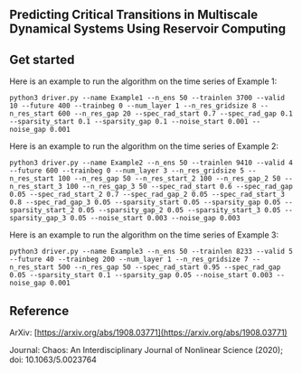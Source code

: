 ## Predicting Critical Transitions in Multiscale Dynamical Systems Using Reservoir Computing


Get started
-----------
Here is an example to run the algorithm on the time series of Example 1:

```python3 driver.py --name Example1 --n_ens 50 --trainlen 3700 --valid 10 --future 400 --trainbeg 0 --num_layer 1 --n_res_gridsize 8 --n_res_start 600 --n_res_gap 20 --spec_rad_start 0.7 --spec_rad_gap 0.1 --sparsity_start 0.1 --sparsity_gap 0.1 --noise_start 0.001 --noise_gap 0.001```

Here is an example to run the algorithm on the time series of Example 2:

```python3 driver.py --name Example2 --n_ens 50 --trainlen 9410 --valid 4 --future 600 --trainbeg 0 --num_layer 3 --n_res_gridsize 5 --n_res_start 100 --n_res_gap 50 --n_res_start_2 100 --n_res_gap_2 50 --n_res_start_3 100 --n_res_gap_3 50 --spec_rad_start 0.6 --spec_rad_gap 0.05 --spec_rad_start_2 0.7 --spec_rad_gap_2 0.05 --spec_rad_start_3 0.8 --spec_rad_gap_3 0.05 --sparsity_start 0.05 --sparsity_gap 0.05 --sparsity_start_2 0.05 --sparsity_gap_2 0.05 --sparsity_start_3 0.05 --sparsity_gap_3 0.05 --noise_start 0.003 --noise_gap 0.003```

Here is an example to run the algorithm on the time series of Example 3:

```python3 driver.py --name Example3 --n_ens 50 --trainlen 8233 --valid 5 --future 40 --trainbeg 200 --num_layer 1 --n_res_gridsize 7 --n_res_start 500 --n_res_gap 50 --spec_rad_start 0.95 --spec_rad_gap 0.05 --sparsity_start 0.1 --sparsity_gap 0.05 --noise_start 0.003 --noise_gap 0.001```


Reference
----------
ArXiv: [https://arxiv.org/abs/1908.03771](https://arxiv.org/abs/1908.03771)

Journal: Chaos: An Interdisciplinary Journal of Nonlinear Science (2020); doi: 10.1063/5.0023764
